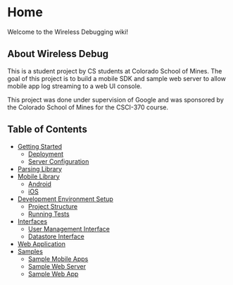 # Home

Welcome to the Wireless Debugging wiki!

## About Wireless Debug
This is a student project by CS students at Colorado School of Mines. The goal
of this project is to build a mobile SDK and sample web server to allow mobile
app log streaming to a web UI console.

This project was done under supervision of Google and was sponsored by the
Colorado School of Mines for the CSCI-370 course.

## Table of Contents
- [Getting Started](Getting-Started)
    - [Deployment](Deployment)
    - [Server Configuration](Server-Configuration)
- [Parsing Library](Parsing-Library)
- [Mobile Library](Mobile-Library)
    - [Android](Android)
    - [iOS](iOS)
- [Development Environment Setup](Development-Environment-Setup)
    - [Project Structure](Project-Structure)
    - [Running Tests](Running-Tests)
- [Interfaces](Interfaces)
    - [User Management Interface](User-Management-Interface)
    - [Datastore Interface](Datastore-Interface)
- [Web Application](Web-Application)
- [Samples](Samples)
    - [Sample Mobile Apps](Sample-Mobile-Apps)
    - [Sample Web Server](Sample-Web-Server)
    - [Sample Web App](Sample-Web-App)
